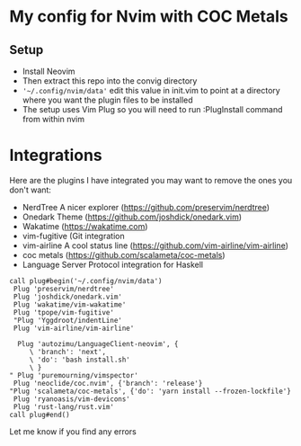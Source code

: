 # My config for Nvim with COC Metals

## Setup
- Install Neovim
- Then extract this repo into the convig directory
- `'~/.config/nvim/data'` edit this value in init.vim to point at a directory where you want the plugin files to be installed
- The setup uses Vim Plug so you will need to run :PlugInstall command from within nvim 

# Integrations
Here are the plugins I have integrated you may want to remove the ones you don't want:
- NerdTree A nicer explorer (https://github.com/preservim/nerdtree)
- Onedark Theme (https://github.com/joshdick/onedark.vim)
- Wakatime (https://wakatime.com)
- vim-fugitive (Git integration
- vim-airline A cool status line (https://github.com/vim-airline/vim-airline)
- coc metals (https://github.com/scalameta/coc-metals)
- Language Server Protocol integration for Haskell

```
call plug#begin('~/.config/nvim/data')
 Plug 'preservim/nerdtree'
 Plug 'joshdick/onedark.vim'
 Plug 'wakatime/vim-wakatime'
 Plug 'tpope/vim-fugitive'
 "Plug 'Yggdroot/indentLine'
 Plug 'vim-airline/vim-airline'
 
  Plug 'autozimu/LanguageClient-neovim', {
     \ 'branch': 'next',
     \ 'do': 'bash install.sh'
     \ }
" Plug 'puremourning/vimspector'
 Plug 'neoclide/coc.nvim', {'branch': 'release'}
"Plug 'scalameta/coc-metals', {'do': 'yarn install --frozen-lockfile'}
 Plug 'ryanoasis/vim-devicons'
 Plug 'rust-lang/rust.vim'
call plug#end()
```

Let me know if you find any errors
